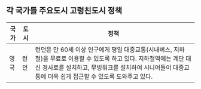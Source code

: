 ## 각 국가들 주요도시 고령친도시 정책

|국가|도시|정책|
|---|---|---|
|영국|런던|런던은 만 60세 이상 인구에게 평일 대중교통(시내버스, 지하철)을 무료로 이용할 수 있도록 하고 있다. 지하철역에는 계단 대신 경사로를 설치하고, 무빙워크를 설치하여 시니어들이 대중교통에 더욱 쉽게 접근할 수 있도록 도와주고 있다.|
